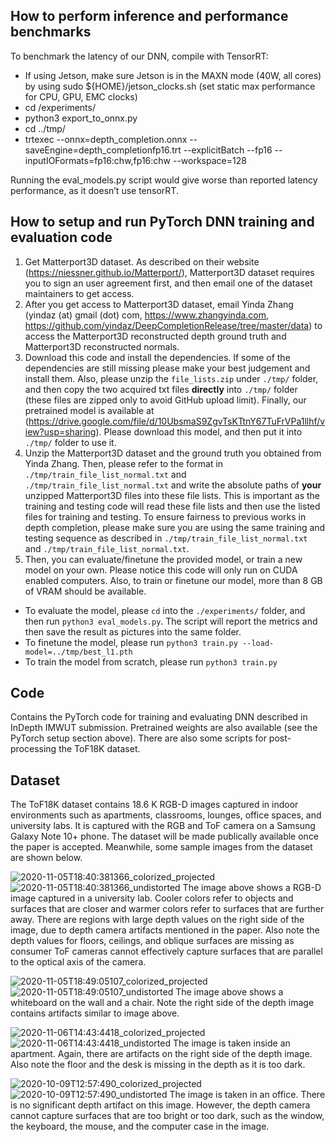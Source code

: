 ## How to perform inference and performance benchmarks
To benchmark the latency of our DNN, compile with TensorRT:
- If using Jetson, make sure Jetson is in the MAXN mode (40W, all cores) by using sudo ${HOME}/jetson_clocks.sh (set static max performance for CPU, GPU, EMC clocks)
- cd <InDepth dir>/experiments/
- python3 export_to_onnx.py 
- cd ../tmp/
- trtexec --onnx=depth_completion.onnx --saveEngine=depth_completionfp16.trt --explicitBatch --fp16 --inputIOFormats=fp16:chw,fp16:chw --workspace=128

Running the eval_models.py script would give worse than reported latency performance, as it doesn’t use tensorRT. 

## How to setup and run PyTorch DNN training and evaluation code
1. Get Matterport3D dataset. As described on their website (https://niessner.github.io/Matterport/), Matterport3D dataset requires you to sign an user agreement first, and then email one of the dataset maintainers to get access.
2. After you get access to Matterport3D dataset, email Yinda Zhang (yindaz (at) gmail (dot) com, https://www.zhangyinda.com, https://github.com/yindaz/DeepCompletionRelease/tree/master/data) to access the Matterport3D reconstructed depth ground truth and Matterport3D reconstructed normals.
3. Download this code and install the dependencies. If some of the dependencies are still missing please make your best judgement and install them. Also, please unzip the `file_lists.zip` under `./tmp/` folder, and then copy the two acquired txt files **directly** into `./tmp/` folder (these files are zipped only to avoid GitHub upload limit). Finally, our pretrained model is available at (https://drive.google.com/file/d/10UbsmaS9ZgvTsKTtnY67TuFrVPa1llhf/view?usp=sharing). Please download this model, and then put it into `./tmp/` folder to use it.
4. Unzip the Matterport3D dataset and the ground truth you obtained from Yinda Zhang. Then, please refer to the format in `./tmp/train_file_list_normal.txt` and `./tmp/train_file_list_normal.txt` and write the absolute paths of **your** unzipped Matterport3D files into these file lists. This is important as the training and testing code will read these file lists and then use the listed files for training and testing. To ensure fairness to previous works in depth completion, please make sure you are using the same training and testing sequence as described in `./tmp/train_file_list_normal.txt` and `./tmp/train_file_list_normal.txt`.
5. Then, you can evaluate/finetune the provided model, or train a new model on your own. Please notice this code will only run on CUDA enabled computers. Also, to train or finetune our model, more than 8 GB of VRAM should be available.
  - To evaluate the model, please `cd` into the `./experiments/` folder, and then run `python3 eval_models.py`. The script will report the metrics and then save the result as pictures into the same folder.
  - To finetune the model, please run `python3 train.py --load-model=../tmp/best_l1.pth`
  - To train the model from scratch, please run `python3 train.py`

## Code
Contains the PyTorch code for training and evaluating DNN described in InDepth IMWUT submission. Pretrained weights are also available (see the PyTorch setup section above). There are also some scripts for post-processing the ToF18K dataset. 

## Dataset
The ToF18K dataset contains 18.6 K RGB-D images captured in indoor environments such as apartments, classrooms, lounges, office spaces, and university labs. It is captured with the RGB and ToF camera on a Samsung Galaxy Note 10+ phone. The dataset will be made publically available once the paper is accepted. Meanwhile, some sample images from the dataset are shown below. 

![2020-11-05T18:40:381366_colorized_projected](https://user-images.githubusercontent.com/85352183/144230500-f1cb1fb4-aff5-498b-be7a-660924d3b67d.png)
![2020-11-05T18:40:381366_undistorted](https://user-images.githubusercontent.com/85352183/144230503-b06889b5-4672-456c-b8bd-3d2a19a4c446.jpg)
The image above shows a RGB-D image captured in a university lab. Cooler colors refer to objects and surfaces that are closer and warmer colors refer to surfaces that are further away. There are regions with large depth values on the right side of the image, due to depth camera artifacts mentioned in the paper. Also note the depth values for floors, ceilings, and oblique surfaces are missing as consumer ToF cameras cannot effectively capture surfaces that are parallel to the optical axis of the camera. 

![2020-11-05T18:49:05107_colorized_projected](https://user-images.githubusercontent.com/85352183/144230596-98814705-c5a0-41d3-b947-e37800801105.png)
![2020-11-05T18:49:05107_undistorted](https://user-images.githubusercontent.com/85352183/144230598-418ba9d2-a77c-4121-ac19-2c19bc26fcf4.jpg)
The image above shows a whiteboard on the wall and a chair. Note the right side of the depth image contains artifacts similar to image above.  
  
![2020-11-06T14:43:4418_colorized_projected](https://user-images.githubusercontent.com/85352183/144230647-43457b3e-42ad-45b5-95d1-e07bb4475224.png)
![2020-11-06T14:43:4418_undistorted](https://user-images.githubusercontent.com/85352183/144230648-de66d501-135f-420a-af2d-4f23bafa0f99.jpg)
The image is taken inside an apartment. Again, there are artifacts on the right side of the depth image. Also note the floor and the desk is missing in the depth as it is too dark. 

![2020-10-09T12:57:490_colorized_projected](https://user-images.githubusercontent.com/85352183/144230740-27fba7e8-bed2-4644-beda-161b961c0dd9.png)
![2020-10-09T12:57:490_undistorted](https://user-images.githubusercontent.com/85352183/144230742-2326797b-7c62-4e91-bfd6-8065dd42711e.jpg)
The image is taken in an office. There is no significant depth artifact on this image. However, the depth camera cannot capture surfaces that are too bright or too dark, such as the window, the keyboard, the mouse, and the computer case in the image. 

